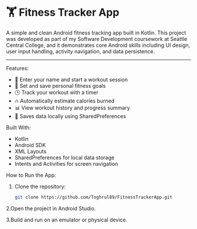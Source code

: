 # 🏋️ Fitness Tracker App

A simple and clean Android fitness tracking app built in Kotlin. This project was developed as part of my Software Development coursework at Seattle Central College, and it demonstrates core Android skills including UI design, user input handling, activity navigation, and data persistence.

---

Features:

- 👤 Enter your name and start a workout session  
- 🎯 Set and save personal fitness goals  
- 🕒 Track your workout with a timer  
- 🔥 Automatically estimate calories burned  
- 📊 View workout history and progress summary  
- 💾 Saves data locally using SharedPreferences  


Built With:

- Kotlin  
- Android SDK  
- XML Layouts  
- SharedPreferences for local data storage  
- Intents and Activities for screen navigation


How to Run the App:

1. Clone the repository:
   ```bash
   git clone https://github.com/Toghrul89/FitnessTrackerApp.git

2.Open the project in Android Studio.

3.Build and run on an emulator or physical device.
